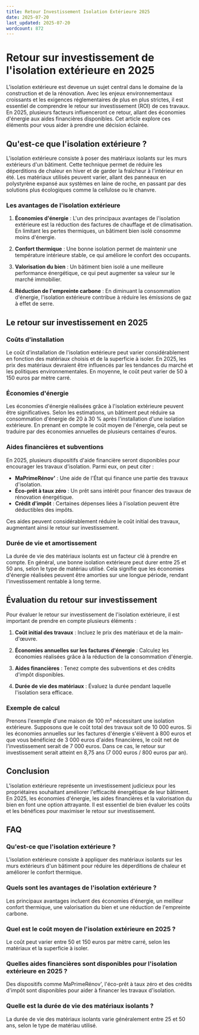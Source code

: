 ```yaml
---
title: Retour Investissement Isolation Extérieure 2025
date: 2025-07-20
last_updated: 2025-07-20
wordcount: 872
---
```


# Retour sur investissement de l'isolation extérieure en 2025

L'isolation extérieure est devenue un sujet central dans le domaine de la construction et de la rénovation. Avec les enjeux environnementaux croissants et les exigences réglementaires de plus en plus strictes, il est essentiel de comprendre le retour sur investissement (ROI) de ces travaux. En 2025, plusieurs facteurs influenceront ce retour, allant des économies d'énergie aux aides financières disponibles. Cet article explore ces éléments pour vous aider à prendre une décision éclairée.

## Qu'est-ce que l'isolation extérieure ?

L'isolation extérieure consiste à poser des matériaux isolants sur les murs extérieurs d'un bâtiment. Cette technique permet de réduire les déperditions de chaleur en hiver et de garder la fraîcheur à l'intérieur en été. Les matériaux utilisés peuvent varier, allant des panneaux en polystyrène expansé aux systèmes en laine de roche, en passant par des solutions plus écologiques comme la cellulose ou le chanvre.

### Les avantages de l'isolation extérieure

1. **Économies d'énergie** : L'un des principaux avantages de l'isolation extérieure est la réduction des factures de chauffage et de climatisation. En limitant les pertes thermiques, un bâtiment bien isolé consomme moins d'énergie.
   
2. **Confort thermique** : Une bonne isolation permet de maintenir une température intérieure stable, ce qui améliore le confort des occupants.

3. **Valorisation du bien** : Un bâtiment bien isolé a une meilleure performance énergétique, ce qui peut augmenter sa valeur sur le marché immobilier.

4. **Réduction de l'empreinte carbone** : En diminuant la consommation d'énergie, l'isolation extérieure contribue à réduire les émissions de gaz à effet de serre.

## Le retour sur investissement en 2025

### Coûts d'installation

Le coût d'installation de l'isolation extérieure peut varier considérablement en fonction des matériaux choisis et de la superficie à isoler. En 2025, les prix des matériaux devraient être influencés par les tendances du marché et les politiques environnementales. En moyenne, le coût peut varier de 50 à 150 euros par mètre carré.

### Économies d'énergie

Les économies d'énergie réalisées grâce à l'isolation extérieure peuvent être significatives. Selon les estimations, un bâtiment peut réduire sa consommation d'énergie de 20 à 30 % après l'installation d'une isolation extérieure. En prenant en compte le coût moyen de l'énergie, cela peut se traduire par des économies annuelles de plusieurs centaines d'euros.

### Aides financières et subventions

En 2025, plusieurs dispositifs d'aide financière seront disponibles pour encourager les travaux d'isolation. Parmi eux, on peut citer :

- **MaPrimeRénov'** : Une aide de l'État qui finance une partie des travaux d'isolation.
- **Éco-prêt à taux zéro** : Un prêt sans intérêt pour financer des travaux de rénovation énergétique.
- **Crédit d'impôt** : Certaines dépenses liées à l'isolation peuvent être déductibles des impôts.

Ces aides peuvent considérablement réduire le coût initial des travaux, augmentant ainsi le retour sur investissement.

### Durée de vie et amortissement

La durée de vie des matériaux isolants est un facteur clé à prendre en compte. En général, une bonne isolation extérieure peut durer entre 25 et 50 ans, selon le type de matériau utilisé. Cela signifie que les économies d'énergie réalisées peuvent être amorties sur une longue période, rendant l'investissement rentable à long terme.

## Évaluation du retour sur investissement

Pour évaluer le retour sur investissement de l'isolation extérieure, il est important de prendre en compte plusieurs éléments :

1. **Coût initial des travaux** : Incluez le prix des matériaux et de la main-d'œuvre.
   
2. **Économies annuelles sur les factures d'énergie** : Calculez les économies réalisées grâce à la réduction de la consommation d'énergie.

3. **Aides financières** : Tenez compte des subventions et des crédits d'impôt disponibles.

4. **Durée de vie des matériaux** : Évaluez la durée pendant laquelle l'isolation sera efficace.

### Exemple de calcul

Prenons l'exemple d'une maison de 100 m² nécessitant une isolation extérieure. Supposons que le coût total des travaux soit de 10 000 euros. Si les économies annuelles sur les factures d'énergie s'élèvent à 800 euros et que vous bénéficiez de 3 000 euros d'aides financières, le coût net de l'investissement serait de 7 000 euros. Dans ce cas, le retour sur investissement serait atteint en 8,75 ans (7 000 euros / 800 euros par an).

## Conclusion

L'isolation extérieure représente un investissement judicieux pour les propriétaires souhaitant améliorer l'efficacité énergétique de leur bâtiment. En 2025, les économies d'énergie, les aides financières et la valorisation du bien en font une option attrayante. Il est essentiel de bien évaluer les coûts et les bénéfices pour maximiser le retour sur investissement.

## FAQ

### Qu'est-ce que l'isolation extérieure ?

L'isolation extérieure consiste à appliquer des matériaux isolants sur les murs extérieurs d'un bâtiment pour réduire les déperditions de chaleur et améliorer le confort thermique.

### Quels sont les avantages de l'isolation extérieure ?

Les principaux avantages incluent des économies d'énergie, un meilleur confort thermique, une valorisation du bien et une réduction de l'empreinte carbone.

### Quel est le coût moyen de l'isolation extérieure en 2025 ?

Le coût peut varier entre 50 et 150 euros par mètre carré, selon les matériaux et la superficie à isoler.

### Quelles aides financières sont disponibles pour l'isolation extérieure en 2025 ?

Des dispositifs comme MaPrimeRénov', l'éco-prêt à taux zéro et des crédits d'impôt sont disponibles pour aider à financer les travaux d'isolation.

### Quelle est la durée de vie des matériaux isolants ?

La durée de vie des matériaux isolants varie généralement entre 25 et 50 ans, selon le type de matériau utilisé.